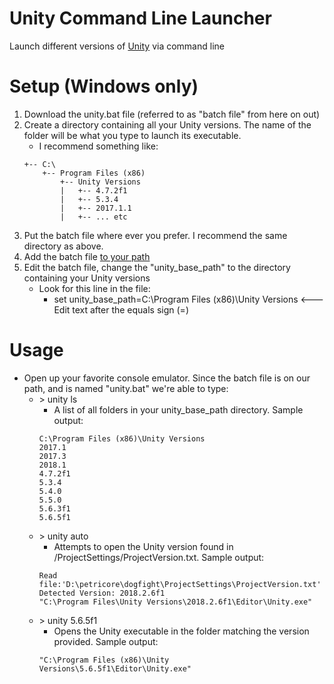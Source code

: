 # Unity Command Line Launcher
Launch different versions of [Unity](https://unity3d.com/) via command line


# Setup (Windows only)
1. Download the unity.bat file (referred to as "batch file" from here on out)
2. Create a directory containing all your Unity versions. The name of the folder will be what you type to launch its executable.
    - I recommend something like:
    ```
    +-- C:\
        +-- Program Files (x86)
            +-- Unity Versions
            |   +-- 4.7.2f1
            |   +-- 5.3.4
            |   +-- 2017.1.1
            |   +-- ... etc
     ```
3. Put the batch file where ever you prefer. I recommend the same directory as above.
4. Add the batch file [to your path](https://www.howtogeek.com/118594/how-to-edit-your-system-path-for-easy-command-line-access/)
5. Edit the batch file, change the "unity_base_path" to the directory containing your Unity versions
    - Look for this line in the file:
        - set unity_base_path=C:\Program Files (x86)\Unity Versions    <--- Edit text after the equals sign (=)

# Usage
- Open up your favorite console emulator. Since the batch file is on our path, and is named "unity.bat" we're able to type:
    - \> unity ls
        - A list of all folders in your unity_base_path directory. Sample output:
        ```
        C:\Program Files (x86)\Unity Versions
        2017.1
        2017.3
        2018.1
        4.7.2f1
        5.3.4
        5.4.0
        5.5.0
        5.6.3f1
        5.6.5f1
        ```
    - \> unity auto
        - Attempts to open the Unity version found in /ProjectSettings/ProjectVersion.txt. Sample output:
        ```
        Read file:'D:\petricore\dogfight\ProjectSettings\ProjectVersion.txt'
        Detected Version: 2018.2.6f1
        "C:\Program Files\Unity Versions\2018.2.6f1\Editor\Unity.exe"
        ```
    - \> unity 5.6.5f1
        - Opens the Unity executable in the folder matching the version provided. Sample output:
        ```
        "C:\Program Files (x86)\Unity Versions\5.6.5f1\Editor\Unity.exe"
        ```
